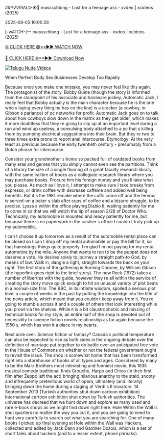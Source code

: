 ##®️√VIRAL▷☀️👄    massschlong - Lust for a teenage ass - xvdeo &#124; xcideos (2025)

2025-08-05 16:00:28



[-wATCH-]—    massschlong - Lust for a teenage ass - xvdeo &#124; xcideos (2025)

[🌐 CLICK HERE 🟢==►► WATCH NOW](https://www.youtucams.com/tracking/githubcom)

[🔴 CLICK HERE 🌐==►► Download Now](https://www.youtucams.com/tracking/githubcom)

[![Telugu Nude Videos](https://i.imgur.com/dJHk4Zq.gif)](https://www.youtucams.com/tracking/githubcom)



When Perfect Body Sex Businesses Develop Too Rapidly

Because once you make one mistake, you may never feel like this again. The protagonist of the story, Bobby Quine (though the story is informed from the standpoint of his associate and hardware jockey, Automatic Jack, I really feel that Bobby actually is the main character because he is the one who s laying every thing he has on the line) is a cracker (a cowboy, in Gibson s parlance) of pc networks for profit. Automatic Jack goes on to talk about how cowboys slow down in the matrix as they get older, which makes it more doubtless that they re going to slip up at an important level during a run and wind up useless, a convulsing body attached to a pc that s killing them by pumping electrical suggestions into their brain. But they re two to three times extra prone to report anal intercourse. Etymology: At the very least as previous because the early twentieth century - presumably from a Dutch phrase for intercourse.

Consider your grandmother s home so packed full of outdated books from many eras and genres that you simply cannot even see the partitions. Think of a library the size of a single flooring of a great faculty research library, with the same calibre of books as a collegiate research library where you may purchase books. Procure him his foreign money and you ll take what you please. As much as I love it, I attempt to make sure I take breaks from espresso, or drink coffee with decrease caffeine and added well being benefits. But it s the 1981 remake where the cuffs come off and the fervour is served-on a baker s slab after cups of coffee and a bizarre struggle, to be precise. Lyssa s within the office playing Diablo II, waiting patiently for me to come in so that we will watch the tip of season 2/28 of Doctor Who. Technically, my automobile is mounted and ready patiently for me, but because there is no paperwork in the cashier s office I couldn t truly pick up my automobile..

I can t choose it up tomorrow as a result of the automobile rental place can be closed so I can t drop off my rental automobile or pay the bill for it, so that hamstrings things quite properly. I m glad I m not paying for my rental automotive by the mile. Anyone that wants to run to be the puppet does not deserve a vote. He desires solely to journey a straight path-to God, by means of law. Walk in, dangle a right, straight towards the back on your right. The first story of the gathering is Burning Chrome, by William Gibson (the hyperlink goes right to the brief story). The new Rock (1972) takes a number of liberties with the guide, however they re all within the service of creating the story move quick enough to hit an unusual variety of plot beats in a normal-size film. The BBC, in its infinite wisdom, spoiled a serious plot level a couple of weeks in the past by putting the knowledge into the title of the news article, which meant that you couldn t keep away from it. You re going to stumble across it and a couple of others that look interesting while you prowl via the shelves. While it is a bit claustrophobic and missing of technical books for my style, an entire half of the shop is devoted out of necessitity to science fiction novels relationship as far again because the 1950 s, which has won it a place in my hearts.

Next aisle over. Science fiction or fantasy? Canada s political temperature can also be expected to rise as both sides in the ongoing debate over the definition of marriage put together to do battle over an anticipated free vote in the House of Commons on whether or not the federal government ought to revisit the issue. The shop is somewhat home that has been transformed right into a storehouse of books of all types and ages. Considered by many to be the Marx Brothers  most interesting and funniest movie, this 1935 musical comedy traditional finds Groucho, Harpo and Chico (in their first film after Zeppo left the act) bringing hilarious anarchy to the staid, snooty and infrequently pretentious world of opera, ultimately (and literally) bringing down the home during a staging of Verdi s Il trovatore. 14 September 2013 (Turkish authorities shut down cartoon exhibition) International cartoon exhibition shut down by Turkish authorities. The universe has decreed that we hunt down and explore as many used and rare e-book shops as we might find down right here. Hole Within the Wall is shut quarters no matter the way you cut it, and you are going to need to hunt very carefully to search out what you are searching for. One of many books I picked up final evening at Hole within the Wall was Hackers, collected and edited by Jack Dann and Gardner Dozois, which is a set of short tales about hackers (and to a lesser extent, phone phreaks).